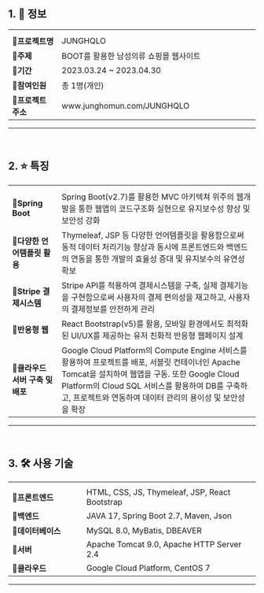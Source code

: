## 1. 📝 정보

<table style="width:100%">
<tr>
<th style="width:20%"></th>
<th style="width:80%"></th>
</tr>
<tr>
<td><b>🔹프로젝트명</b></td>
<td>JUNGHQLO</td>
</tr>
<tr>
<td><b>🔹주제</b></td>
<td>BOOT를 활용한 남성의류 쇼핑몰 웹사이트</td>
</tr>
<tr>
<td><b>🔹기간</b></td>
<td>2023.03.24 ~ 2023.04.30</td>
</tr>
<tr>
<td><b>🔹참여인원</b></td>
<td>총 1명(개인)</td>
</tr>
<tr>
<td><b>🔹프로젝트 주소</b></td>
<td>www.junghomun.com/JUNGHQLO</td>
</tr>
</table>

<hr/>
<br/>

## 2. ⭐ 특징

<table style="width:100%">
<tr>
<th style="width:20%"></th>
<th style="width:80%"></th>
</tr>
<tr>
<td><b>🔹Spring Boot</b></td>
<td>Spring Boot(v2.7)를 활용한 MVC 아키텍쳐 위주의 웹개발을 통한 웹앱의 코드구조화 실현으로 유지보수성 향상 및 보안성 강화</td>
</tr>
<tr>
<td><b>🔹다양한 언어템플릿 활용</b></td>
<td>Thymeleaf, JSP 등 다양한 언어템플릿을 활용함으로써 동적 데이터 처리기능 향상과 동시에 프론트엔드와 백엔드의 연동을 통한 개발의 효율성 증대 및 유지보수의 유연성 확보</td>
</tr>
<tr>
<td><b>🔹Stripe 결제시스템</b></td>
<td>Stripe API를 적용하여 결제시스템을 구축, 실제 결제기능을 구현함으로써 사용자의 결제 편의성을 재고하고, 사용자의 결제정보를 안전하게 관리</td>
</tr>
<tr>
<td><b>🔹반응형 웹</b></td>
<td>React Bootstrap(v5)를 활용, 모바일 환경에서도 최적화된 UI/UX를 제공하는 유저 친화적 반응형 웹페이지 설계</td>
</tr>
<tr>
<td><b>🔹클라우드 서버 구축 및 배포</b></td>
<td>Google Cloud Platform의 Compute Engine 서비스를 활용하여 프로젝트를 배포, 서블릿 컨테이너인 Apache Tomcat을 설치하여 웹앱을 구동. 또한 Google Cloud Platform의 Cloud SQL 서비스를 활용하여 DB를 구축하고, 프로젝트와 연동하여 데이터 관리의 용이성 및 보안성을 확장</td>
</tr>
</table>

<hr/>
<br/>

## 3. 🛠️ 사용 기술

<table style="width:100%">
<tr>
<th style="width:30%"></th>
<th style="width:70%"></th>
</tr>
<tr>
<td><b>🔹프론트엔드</b></td>
<td>HTML, CSS, JS, Thymeleaf, JSP, React Bootstrap</td>
</tr>
<tr>
<td><b>🔹백엔드</b></td>
<td>JAVA 17, Spring Boot 2.7, Maven, Json</td>
</tr>
<tr>
<td><b>🔹데이터베이스</b></td>
<td>MySQL 8.0, MyBatis, DBEAVER</td>
</tr>
<tr>
<td><b>🔹서버</b></td>
<td>Apache Tomcat 9.0, Apache HTTP Server 2.4</td>
</tr>
<tr>
<td><b>🔹클라우드</b></td>
<td>Google Cloud Platform, CentOS 7</td>
</tr>
</table>

<hr/>
<br/>
